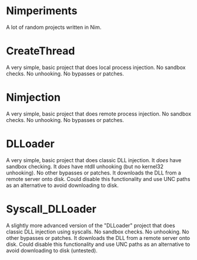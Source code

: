 # Nimperiments
A lot of random projects written in Nim.

# CreateThread
A very simple, basic project that does local process injection. No sandbox checks. No unhooking. No bypasses or patches. 

# Nimjection
A very simple, basic project that does remote process injection. No sandbox checks. No unhooking. No bypasses or patches.

# DLLoader
A very simple, basic project that does classic DLL injection. It _does_ have sandbox checking. It _does_ have ntdll unhooking (but no kernel32 unhooking). No other bypasses or patches. It downloads the DLL from a remote server onto disk. Could disable this functionality and use UNC paths as an alternative to avoid downloading to disk.

# Syscall_DLLoader
A slightly more advanced version of the "DLLoader" project that does classic DLL injection using syscalls. No sandbox checks. No unhooking. No other bypasses or patches. It downloads the DLL from a remote server onto disk. Could disable this functionality and use UNC paths as an alternative to avoid downloading to disk (untested).  
